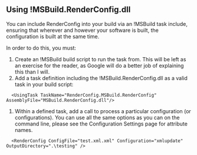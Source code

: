 ## Using !MSBuild.RenderConfig.dll ##

You can include RenderConfig into your build via an !MSBuild task include, ensuring that wherever and however your software is built, the configuration is built at the same time.

In order to do this, you must:

  1. Create an !MSBuild build script to run the task from.  This will be left as an exercise for the reader, as Google will do a better job of explaining this than I will.
  1. Add a task definition including the !MSBuild.RenderConfig.dll as a valid task in your build script:
```
  <UsingTask TaskName="RenderConfig.MSBuild.RenderConfig" AssemblyFile="MSBuild.RenderConfig.dll"/>
```
  1. Within a defined task, add a call to process a particular configuration (or configurations).  You can use all the same options as you can on the command line, please see the Configuration Settings page for attribute names.
```
  <RenderConfig ConfigFile="test.xml.xml" Configuration="xmlupdate" OutputDirectory=".\testing" />
```